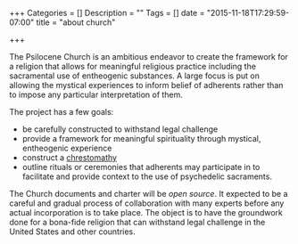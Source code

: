 +++
Categories = []
Description = ""
Tags = []
date = "2015-11-18T17:29:59-07:00"
title = "about church"

+++

The Psilocene Church is an ambitious endeavor to create the framework for a religion that allows for meaningful religious practice including the sacramental use of entheogenic substances. A large focus is put on allowing the mystical experiences to inform belief of adherents rather than to impose any particular interpretation of them.

The project has a few goals:

* be carefully constructed to withstand legal challenge
* provide a framework for meaningful spirituality through mystical, entheogenic experience
* construct a [chrestomathy](http://www.csp.org/chrestomathy/a_preface.html#definition)
* outline rituals or ceremonies that adherents may participate in to facilitate and provide context to the use of psychedelic sacraments.

The Church documents and charter will be *open source*. It expected to be a careful and gradual process of collaboration with many experts before any actual incorporation is to take place. The object is to have the groundwork done for a bona-fide religion that can withstand legal challenge in the United States and other countries.
